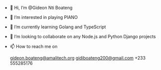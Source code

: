 - 👋 Hi, I’m @Gideon Nti Boateng
- 👀 I’m interested in playing PIANO
- 🌱 I’m currently learning Golang and TypeScript
- 💞️ I’m looking to collaborate on any Node.js and Python Django projects
- 📫 How to reach me on

    gideon.boateng@amalitech.org
    gidiboateng200@gmail.com
    +233 555285176

<!---
ntiBoateng/ntiBoateng is a ✨ special ✨ repository because its `README.md` (this file) appears on your GitHub profile.
You can click the Preview link to take a look at your changes.
--->
